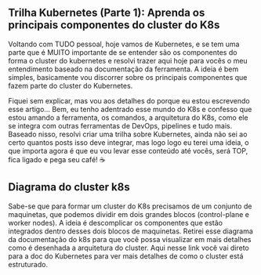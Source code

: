 ## Trilha Kubernetes (Parte 1): Aprenda os principais componentes do cluster do K8s

Voltando com TUDO pessoal, hoje vamos de Kubernetes, e se tem uma parte que é MUITO importante de se entender são os componentes do forma o cluster do kubernetes e resolvi trazer aqui hoje para vocês o meu entendimento baseado na documentação da ferramenta. A ideia é bem simples, basicamente vou discorrer sobre os principais componentes que fazem parte do cluster do Kubernetes.

Fiquei sem explicar, mas vou aos detalhes do porque eu estou escrevendo esse artigo… Bem, eu tenho adentrado esse mundo do K8s e confesso que estou amando a ferramenta, os comandos, a arquitetura do K8s, como ele se integra com outras ferramentas de DevOps, pipelines e tudo mais. Baseado nisso, resolvi criar uma trilha sobre Kubernetes, ainda não sei ao certo quantos posts isso deve integrar, mas logo logo eu terei uma ideia, o que importa agora é que eu vou levar esse conteúdo até vocês, será TOP, fica ligado e pega seu café! ☕️

## Diagrama do cluster k8s

Sabe-se que para formar um cluster do K8s precisamos de um conjunto de maquinetas, que podemos dividir em dois grandes blocos (control-plane e worker nodes). A ideia é descomplicar os componentes que estão integrados dentro desses dois blocos de maquinetas. Retirei esse diagrama da documentação do k8s para que você possa visualizar em mais detalhes como é desenhada a arquitetura do cluster. Aqui nesse link você vai direto para a doc do Kubernetes para ver mais detalhes de como o cluster está estruturado.